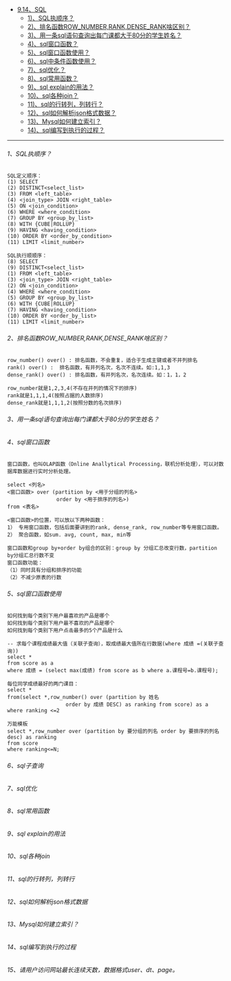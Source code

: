 * [9.14、SQL]()
    - [1)、SQL执顺序？]()
    - [2)、排名函数ROW_NUMBER,RANK,DENSE_RANK啥区别？]()
    - [3)、用一条sql语句查询出每门课都大于80分的学生姓名？]()
    - [4)、sql窗口函数？]()
    - [5)、sql窗口函数使用？]()
    - [6)、sql中条件函数使用？]()
    - [7)、sql优化？]()
    - [8)、sql常用函数？]()
    - [9)、sql explain的用法？]()
    - [10)、sql各种join？]()
    - [11)、sql的行转列，列转行？]()
    - [12)、sql如何解析json格式数据？]()
    - [13)、Mysql如何建立索引？]()
    - [14)、sql编写到执行的过程？]()



---
###### 1、SQL执顺序？
    SQL定义顺序：
    (1) SELECT 
    (2) DISTINCT<select_list>
    (3) FROM <left_table>
    (4) <join_type> JOIN <right_table>
    (5) ON <join_condition>
    (6) WHERE <where_condition>
    (7) GROUP BY <group_by_list>
    (8) WITH {CUBE|ROLLUP}
    (9) HAVING <having_condition>
    (10) ORDER BY <order_by_condition>
    (11) LIMIT <limit_number>
    
    SQL执行顺顺序：
    (8) SELECT 
    (9) DISTINCT<select_list>
    (1) FROM <left_table>
    (3) <join_type> JOIN <right_table>
    (2) ON <join_condition>
    (4) WHERE <where_condition>
    (5) GROUP BY <group_by_list>
    (6) WITH {CUBE|ROLLUP}
    (7) HAVING <having_condition>
    (10) ORDER BY <order_by_list>
    (11) LIMIT <limit_number>

###### 2、排名函数ROW_NUMBER,RANK,DENSE_RANK啥区别？
    row_number() over() : 排名函数，不会重复，适合于生成主键或者不并列排名
    rank() over() :  排名函数，有并列名次，名次不连续。如:1,1,3
    dense_rank() over() : 排名函数，有并列名次，名次连续。如：1，1，2
    
    row_number就是1,2,3,4(不存在并列的情况下的排序)
    rank就是1,1,1,4(按照占据的人数排序)
    dense_rank就是1,1,1,2(按照分数的名次排序)

###### 3、用一条sql语句查询出每门课都大于80分的学生姓名？
    

###### 4、sql窗口函数
    窗口函数，也叫OLAP函数（Online Anallytical Processing，联机分析处理），可以对数据库数据进行实时分析处理。
    
    select <列名>
    <窗口函数> over (partition by <用于分组的列名>
                    order by <用于排序的列名>)
    from <表名>
    
    <窗口函数>的位置，可以放以下两种函数：
    1） 专用窗口函数，包括后面要讲到的rank, dense_rank, row_number等专用窗口函数。
    2） 聚合函数，如sum. avg, count, max, min等

    窗口函数和group by+order by组合的区别：group by 分组汇总改变行数，partition by分组汇总行数不变
    窗口函数功能：
    （1）同时具有分组和排序的功能
    （2）不减少原表的行数

###### 5、sql窗口函数使用
    如何找到每个类别下用户最喜欢的产品是哪个
    如何找到每个类别下用户最不喜欢的产品是哪个
    如何找到每个类别下用户点击最多的5个产品是什么
    
    -- 求每个课程成绩最大值（关联子查询），取成绩最大值所在行数据(where 成绩 =(关联子查询))
    select *
    from score as a
    where 成绩 = (select max(成绩) from score as b where a.课程号=b.课程号);

    每位同学成绩最好的两门课目：
    select *
    from(select *,row_number() over (partition by 姓名
                       order by 成绩 DESC) as ranking from score) as a
    where ranking <=2

    万能模板
    select *,row_number over (partition by 要分组的列名 order by 要排序的列名 desc) as ranking 
    from score
    where ranking<=N;

###### 6、sql子查询


###### 7、sql优化


###### 8、sql常用函数


###### 9、sql explain的用法

###### 10、sql各种join



###### 11、sql的行转列，列转行



###### 12、sql如何解析json格式数据


###### 13、Mysql如何建立索引？



###### 14、sql编写到执行的过程




###### 15、请用户访问网站最长连续天数，数据格式user、dt、page。






